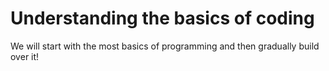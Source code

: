 # Understanding the basics of coding 
We will start with the most basics of programming and then gradually build over it!
